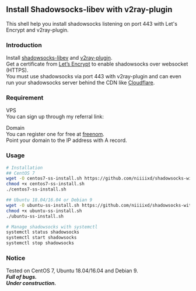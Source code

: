 ## Install Shadowsocks-libev with v2ray-plugin
This shell help you install shadowsocks listening on port 443 with Let's Encrypt and v2ray-plugin.  
### Introduction
Install [shadowsocks-libev](https://github.com/shadowsocks/shadowsocks-libev) and [v2ray-plugin](https://github.com/shadowsocks/v2ray-plugin).  
Get a certificate from [Let’s Encrypt](https://letsencrypt.org) to enable shadowsocks over websocket (HTTPS).  
You must use shadowsocks via port 443 with v2ray-plugin and can even run your shadowsocks server behind the CDN like [Cloudflare](https://www.cloudflare.com/).  

### Requirement
VPS  
You can sign up through my referral link:  

Domain  
You can register one for free at [freenom](https://my.freenom.com/clientarea.php).  
Point your domain to the IP address with A record.  
### Usage
```bash
# Installation
## CentOS 7
wget -O centos7-ss-install.sh https://github.com/niiiixd/shadowsocks-with-v2ray/blob/main/centos7-ss-install.sh
chmod +x centos7-ss-install.sh
./centos7-ss-install.sh

## Ubuntu 18.04/16.04 or Debian 9
wget -O ubuntu-ss-install.sh https://github.com/niiiixd/shadowsocks-with-v2ray/blob/main/ubuntu-ss-install.sh
chmod +x ubuntu-ss-install.sh
./ubuntu-ss-install.sh

# Manage shadowsocks with systemctl
systemctl status shadowsocks
systemctl start shadowsocks
systemctl stop shadowsocks
```
### Notice
Tested on CentOS 7, Ubuntu 18.04/16.04 and Debian 9.  
***Full of bugs.***  
***Under construction.***
